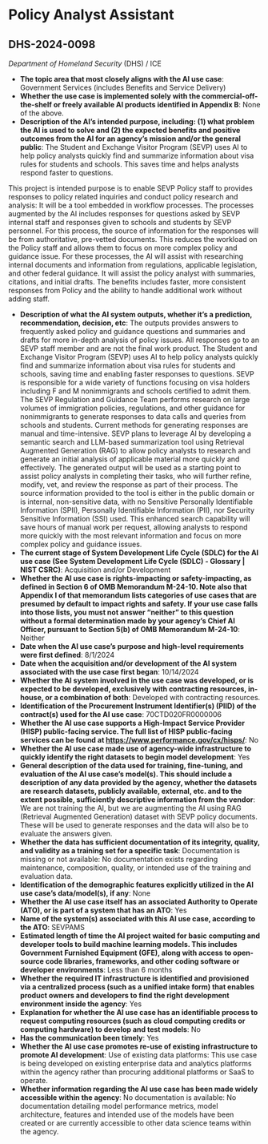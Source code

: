 # Policy Analyst Assistant
## DHS-2024-0098
_Department of Homeland Security_ (DHS) / ICE


+ **The topic area that most closely aligns with the AI use case**: Government Services (includes Benefits and Service Delivery)
+ **Whether the use case is implemented solely with the commercial-off-the-shelf or freely available AI products identified in Appendix B**: None of the above.
+ **Description of the AI’s intended purpose, including: (1) what problem the AI is used to solve and (2) the expected benefits and positive outcomes from the AI for an agency’s mission and/or the general public**: The Student and Exchange Visitor Program (SEVP) uses AI to help policy analysts quickly find and summarize information about visa rules for students and schools. This saves time and helps analysts respond faster to questions.

This project is intended purpose is to enable SEVP Policy staff to provides responses to policy related inquiries and conduct policy research and analysis: It will be a tool embedded in workflow processes. The processes augmented by the AI includes responses for questions asked by SEVP internal staff and responses given to schools and students by SEVP personnel. For this process, the source of information for the responses will be from authoritative, pre-vetted documents. This reduces the workload on the Policy staff and allows them to focus on more complex policy and guidance issue. For these processes, the AI will assist with researching internal documents and information from regulations, applicable legislation, and other federal guidance. It will assist the policy analyst with summaries, citations, and initial drafts. The benefits includes faster, more consistent responses from Policy and the ability to handle additional work without adding staff.
+ **Description of what the AI system outputs, whether it’s a prediction, recommendation, decision, etc**: The outputs provides answers to frequently asked policy and guidance questions and summaries and drafts for more in-depth analysis of policy issues. All responses go to an SEVP staff member and are not the final work product.
The Student and Exchange Visitor Program (SEVP) uses AI to help policy analysts quickly find and summarize information about visa rules for students and schools, saving time and enabling faster responses to questions. SEVP is responsible for a wide variety of functions focusing on visa holders including F and M nonimmigrants and schools certified to admit them. The SEVP Regulation and Guidance Team performs research on large volumes of immigration policies, regulations, and other guidance for nonimmigrants to generate responses to data calls and queries from schools and students. Current methods for generating responses are manual and time-intensive. SEVP plans to leverage AI by developing a semantic search and LLM-based summarization tool using Retrieval Augmented Generation (RAG) to allow policy analysts to research and generate an initial analysis of applicable material more quickly and effectively. The generated output will be used as a starting point to assist policy analysts in completing their tasks, who will further refine, modify, vet, and review the response as part of their process. The source information provided to the tool is either in the public domain or is internal, non-sensitive data, with no Sensitive Personally Identifiable Information (SPII), Personally Identifiable Information (PII), nor Security Sensitive Information (SSI) used. This enhanced search capability will save hours of manual work per request, allowing analysts to respond more quickly with the most relevant information and focus on more complex policy and guidance issues. 
+ **The current stage of System Development Life Cycle (SDLC) for the AI use case (See System Development Life Cycle (SDLC) - Glossary | NIST CSRC)**: Acquisition and/or Development
+ **Whether the AI use case is rights-impacting or safety-impacting, as defined in Section 6 of OMB Memorandum M-24-10. Note also that Appendix I of that memorandum lists categories of use cases that are presumed by default to impact rights and safety. If your use case falls into those lists, you must not answer “neither” to this question without a formal determination made by your agency’s Chief AI Officer, pursuant to Section 5(b) of OMB Memorandum M-24-10**: Neither
+ **Date when the AI use case’s purpose and high-level requirements were first defined**: 8/1/2024
+ **Date when the acquisition and/or development of the AI system associated with the use case first began**: 10/14/2024
+ **Whether the AI system involved in the use case was developed, or is expected to be developed, exclusively with contracting resources, in-house, or a combination of both**: Developed with contracting resources.
+ **Identification of the Procurement Instrument Identifier(s) (PIID) of the contract(s) used for the AI use case**: 70CTD020FR0000006
+ **Whether the AI use case supports a High-Impact Service Provider (HISP) public-facing service. The full list of HISP public-facing services can be found at https://www.performance.gov/cx/hisps/**: No
+ **Whether the AI use case made use of agency-wide infrastructure to quickly identify the right datasets to begin model development**: Yes
+ **General description of the data used for training, fine-tuning, and evaluation of the AI use case’s model(s). This should include a description of any data provided by the agency, whether the datasets are research datasets, publicly available, external, etc. and to the extent possible, sufficiently descriptive information from the vendor**: We are not training the AI, but we are augmenting the AI using RAG (Retrieval Augmented Generation) dataset with SEVP policy documents. These will be used to generate responses and the data will also be to evaluate the answers given.
+ **Whether the data has sufficient documentation of its integrity, quality, and validity as a training set for a specific task**: Documentation is missing or not available: No documentation exists regarding maintenance, composition, quality, or intended use of the training and evaluation data.
+ **Identification of the demographic features explicitly utilized in the AI use case’s data/model(s), if any**: None
+ **Whether the AI use case itself has an associated Authority to Operate (ATO), or is part of a system that has an ATO**: Yes
+ **Name of the system(s) associated with this AI use case, according to the ATO**: SEVPAMS
+ **Estimated length of time the AI project waited for basic computing and developer tools to build machine learning models. This includes Government Furnished Equipment (GFE), along with access to open-source code libraries, frameworks, and other coding software or developer environments**: Less than 6 months
+ **Whether the required IT infrastructure is identified and provisioned via a centralized process (such as a unified intake form) that enables product owners and developers to find the right development environment inside the agency**: Yes
+ **Explanation for whether the AI use case has an identifiable process to request computing resources (such as cloud computing credits or computing hardware) to develop and test models**: No
+ **Has the communication been timely**: Yes
+ **Whether the AI use case promotes re-use of existing infrastructure to promote AI development**: Use of existing data platforms: This use case is being developed on existing enterprise data and analytics platforms within the agency rather than procuring additional platforms or SaaS to operate.
+ **Whether information regarding the AI use case has been made widely accessible within the agency**: No documentation is available: No documentation detailing model performance metrics, model architecture, features and intended use of the models have been created or are currently accessible to other data science teams within the agency.